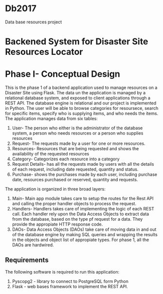 # Db2017
Data base resources project

# Backened System for Disaster Site Resources Locator
# Phase I- Conceptual Design


This is the phase 1 of a backend application used to manage resources on a Disaster Site using Flask. The data un the application is managed by a relational database system, and exposed to client applications through a REST API. The database engine is relational and our project is implemented in Python. The user will be able to browse categories for resoursece, search for specific items, specify who is supplying items, and who needs the items.
The application manages data from six tables:
1. User- The person who either is the administrator of the database system, a person who needs resources or a person who supplies resources
2. Request- The requests made by a user for one or more resources.
3. Resources- Resources that are being requested and shows the availability of the requested resources
4. Category- Categorizes each resource into a category
5. Request Details- has all the requests made by users with all the details of each request, including date requested, quantity and status.
6. Purchase- shows the purchases made by each user, including purchase date, resources purchased or reserved, quantity and requests.

The application is organized in three broad layers:
1. Main- Main app module takes care to setup the routes for the Rest API and calling the proper handler objects to process the request.
2. Handlers- Handlers takes care of implementing the logic of each REST call. Each handler rely upon the Data Access Objects to extract data from the database, based on the type pf request for a data. They provide the appropiate HTTP response code.
3. DAOs- Data Access Objects (DAOs) take care of moving data in and out of the database engine by making SQL queries and wrapping the results in the objects and object list of appropiate types. For phase 1, all the DAOs are hardwired.

## Requirements

The following software is required to run this application:
1. Pyscopg2 - library to connect to PostgreSQL form Python
2. Flask - web bases framework to implement the REST API.



